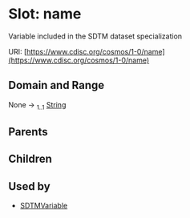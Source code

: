 
# Slot: name


Variable included in the SDTM dataset specialization

URI: [https://www.cdisc.org/cosmos/1-0/name](https://www.cdisc.org/cosmos/1-0/name)


## Domain and Range

None &#8594;  <sub>1..1</sub> [String](types/String.md)

## Parents


## Children


## Used by

 * [SDTMVariable](SDTMVariable.md)

